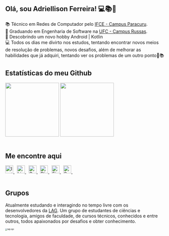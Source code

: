 ## Olá, sou Adriellison Ferreira! 💻📚📑

  :books: Técnico em Redes de Computador pelo [IFCE - Campus Paracuru](https://ifce.edu.br/paracuru).</br>
  :school: Graduando em Engenharia de Software na [UFC - Campus Russas](http://www.campusrussas.ufc.br/).</br>
  📲 Descobrindo um novo hobby Android | Kotlin</br>
  :computer: Todos os dias me divirto nos estudos, tentando encontrar novos meios de resolução de problemas, novos desafios, além de melhorar as habilidades que já adquiri, tentando ver os problemas de um outro ponto🤗📚</br>

## Estatísticas do meu Github
  <div align="left">
    <img height="170em" src="https://github-readme-stats.vercel.app/api?username=adriellison&show_icons=true&theme=github_dark&hide_border=true&include_all_commits=true&count_private=true"/>
    <img height="170em" src="https://github-readme-stats.vercel.app/api/top-langs/?username=adriellison&layout=compact&langs_count=16&theme=github_dark&hide_border=true"/>
  </div></br>

## Me encontre aqui
  <div align="left">
    <a href="https://www.instagram.com/adriellison_fer/" target="_blank">
      <img height="25" src="https://img.shields.io/badge/-Instagram-05122A?style=flat&logo=instagram" title="Instagram">
    </a>&nbsp;
    <a href="https://www.linkedin.com/in/adriellison/" target="_blank">
      <img height="25" src="https://img.shields.io/badge/-Linkedin-05122A?style=flat&logo=linkedin" title="LinkedIn">
    </a>&nbsp;
    <a href="mailto:adriellisonki@gmail.com" target="_blank">
      <img height="25" src="https://img.shields.io/badge/-Gmail-05122A?style=flat&logo=gmail" title="Gmail">
    </a>&nbsp; 
    <a href="https://discordapp.com/users/761159388442001419" target="_blank">
      <img height="25" src="https://img.shields.io/badge/-Discord-05122A?style=flat&logo=discord" title="Discord">
    </a>&nbsp;
    <a href="https://www.figma.com/@adriellison" target="_blank">
      <img height="25" src="https://img.shields.io/badge/-Figma-05122A?style=flat&logo=figma" title="Figma">
    </a>&nbsp; 
    <a href="https://open.spotify.com/user/adriellison" target="_blank">
      <img height="25" src="https://img.shields.io/badge/-Spotify-05122A?style=flat&logo=spotify" title="Spotify">
    </a>&nbsp;
  </div></br>

## Grupos
Atualmente estudando e interagindo no tempo livre com os desenvolvedores da [LAG](https://discord.gg/Z4RcfxtPYE). Um grupo de estudantes de ciências e tecnologia, amigos de faculdade, de cursos técnicos, conhecidos e entre outros, todos apaixonados por desafios e obter conhecimento.

<img src="https://i.imgur.com/PChKk5d.png" alt="lagLogo" style="zoom:40%;" />

